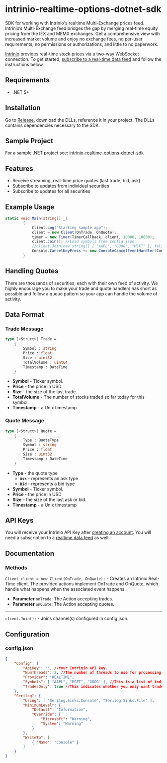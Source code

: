 # intrinio-realtime-options-dotnet-sdk
SDK for working with Intrinio's realtime Multi-Exchange prices feed.  Intrinio’s Multi-Exchange feed bridges the gap by merging real-time equity pricing from the IEX and MEMX exchanges. Get a comprehensive view with increased market volume and enjoy no exchange fees, no per-user requirements, no permissions or authorizations, and little to no paperwork.

[Intrinio](https://intrinio.com/) provides real-time stock prices via a two-way WebSocket connection. To get started, [subscribe to a real-time data feed](https://intrinio.com/real-time-multi-exchange) and follow the instructions below.

## Requirements

- .NET 5+

## Installation

Go to [Release](https://github.com/intrinio/intrinio-realtime-csharp-sdk/releases/), download the DLLs, reference it in your project. The DLLs contains dependencies necessary to the SDK.

## Sample Project

For a sample .NET project see: [intrinio-realtime-options-dotnet-sdk](https://github.com/intrinio/intrinio-realtime-csharp-sdk)

## Features

* Receive streaming, real-time price quotes (last trade, bid, ask)
* Subscribe to updates from individual securities
* Subscribe to updates for all securities

## Example Usage
```csharp
static void Main(string[] _)
		{
			Client.Log("Starting sample app");
			client = new Client(OnTrade, OnQuote);
			timer = new Timer(TimerCallback, client, 10000, 10000);
			client.Join(); //Load symbols from config.json
			//client.Join(new string[] { "AAPL", "GOOG", "MSFT" }, false); //Specify symbols at runtime
			Console.CancelKeyPress += new ConsoleCancelEventHandler(Cancel);
		}
```

## Handling Quotes

There are thousands of securities, each with their own feed of activity.  We highly encourage you to make your trade and quote handlers has short as possible and follow a queue pattern so your app can handle the volume of activity.

## Data Format

### Trade Message

```fsharp
type [<Struct>] Trade =
    {
        Symbol : string
        Price : float
        Size : uint32
        TotalVolume : uint64
        Timestamp : DateTime
    }
```

* **Symbol** - Ticker symbol.
* **Price** - the price in USD
* **Size** - the size of the last trade.
* **TotalVolume** - The number of stocks traded so far today for this symbol.
* **Timestamp** - a Unix timestamp


### Quote Message

```fsharp
type [<Struct>] Quote =
    {
        Type : QuoteType 
        Symbol : string
        Price : float
        Size : uint32
        Timestamp : DateTime
    }
```

* **Type** - the quote type
  *    **`Ask`** - represents an ask type
  *    **`Bid`** - represents a bid type  
* **Symbol** - Ticker symbol.
* **Price** - the price in USD
* **Size** - the size of the last ask or bid.
* **Timestamp** - a Unix timestamp

## API Keys

You will receive your Intrinio API Key after [creating an account](https://intrinio.com/signup). You will need a subscription to a [realtime data feed](https://intrinio.com/real-time-multi-exchange) as well.

## Documentation

### Methods

`Client client = new Client(OnTrade, OnQuote);` - Creates an Intrinio Real-Time client. The provided actions implement OnTrade and OnQuote, which handle what happens when the associated event happens.
* **Parameter** `onTrade`: The Action accepting trades.
* **Parameter** `onQuote`: The Action accepting quotes.

---------

`client.Join();` - Joins channel(s) configured in config.json.

## Configuration

### config.json
```json
{
	"Config": {
		"ApiKey": "", //Your Intrinio API key.
		"NumThreads": 2, //The number of threads to use for processing events.
		"Provider": "REALTIME",
		"Symbols": [ "AAPL", "MSFT", "GOOG" ], //This is a list of individual tickers to subscribe to, or "lobby" to subscribe to all at once (firehose).
		"TradesOnly": true //This indicates whether you only want trade events (true) or you want trade, ask, and bid events (false).
	},
	"Serilog": {
		"Using": [ "Serilog.Sinks.Console", "Serilog.Sinks.File" ],
		"MinimumLevel": {
			"Default": "Information",
			"Override": {
				"Microsoft": "Warning",
				"System": "Warning"
			}
		},
		"WriteTo": [
			{ "Name": "Console" }
		]
	}
}
```